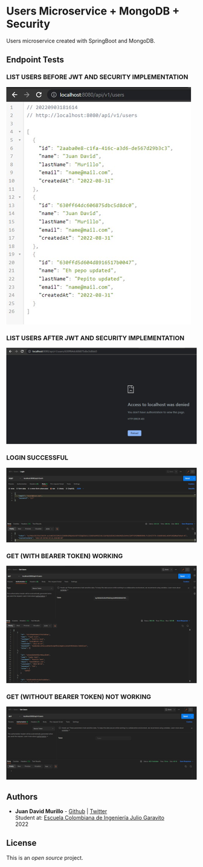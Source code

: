 # Users Microservice + MongoDB + Security

Users microservice created with SpringBoot and MongoDB.

## Endpoint Tests
### LIST USERS BEFORE JWT AND SECURITY IMPLEMENTATION
![](https://github.com/juancho20sp/IETI-2022-Users/blob/lab-03/src/main/resources/static/images/lab03/01-usersListWorking.jpg)

### LIST USERS AFTER JWT AND SECURITY IMPLEMENTATION
![](https://github.com/juancho20sp/IETI-2022-Users/blob/lab-03/src/main/resources/static/images/lab03/02-userByIdSecured.jpg)

### LOGIN SUCCESSFUL
![](https://github.com/juancho20sp/IETI-2022-Users/blob/lab-03/src/main/resources/static/images/lab03/03-loginSuccessful.jpg)

### GET (WITH BEARER TOKEN) WORKING
![](https://github.com/juancho20sp/IETI-2022-Users/blob/lab-03/src/main/resources/static/images/lab03/04-secureGetWorking.jpg)

### GET (WITHOUT BEARER TOKEN) NOT WORKING
![](https://github.com/juancho20sp/IETI-2022-Users/blob/lab-03/src/main/resources/static/images/lab03/05-secureGetWorking2.jpg)

## Authors

- **Juan David Murillo** - [Github](https://github.com/juancho20sp) | [Twitter](https://twitter.com/juancho20sp)<br/>
  Student at: [Escuela Colombiana de Ingeniería Julio Garavito](https://www.escuelaing.edu.co/es/) <br/>
  2022

## License

This is an _open source_ project.
 